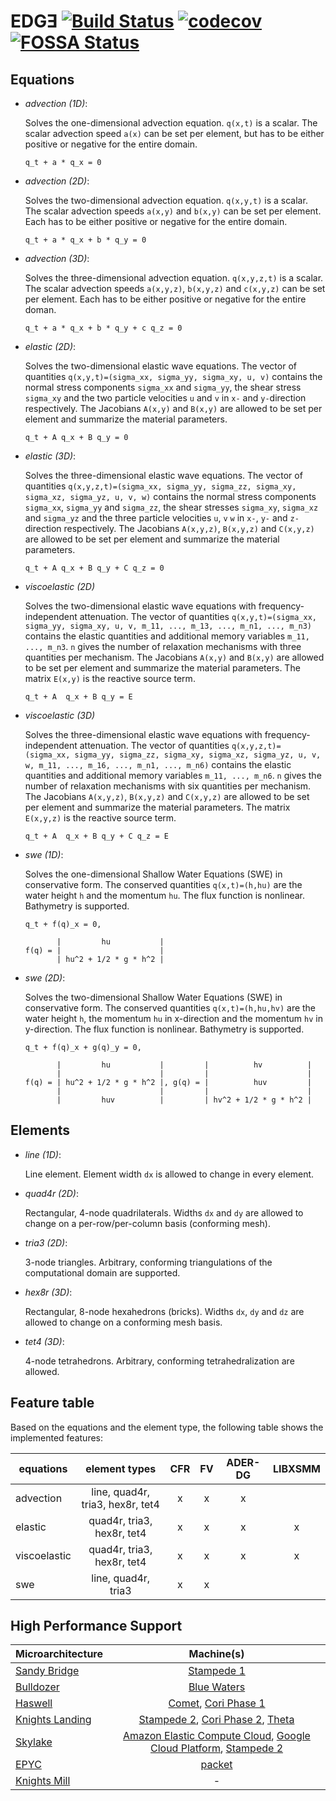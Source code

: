 # EDGƎ [![Build Status](https://travis-ci.org/3343/edge.svg?branch=master)](https://travis-ci.org/3343/edge) [![codecov](https://codecov.io/gh/3343/edge/branch/master/graph/badge.svg)](https://codecov.io/gh/3343/edge) [![FOSSA Status](https://app.fossa.io/api/projects/git%2Bhttps%3A%2F%2Fgithub.com%2F3343%2Fedge.svg?type=shield)](https://app.fossa.io/projects/git%2Bhttps%3A%2F%2Fgithub.com%2F3343%2Fedge?ref=badge_shield)

## Equations
* *advection (1D)*:

  Solves the one-dimensional advection equation. ```q(x,t)``` is a scalar. The scalar advection speed ```a(x)``` can be set per element, but has to be either positive or negative for the entire domain.

  ```
  q_t + a * q_x = 0
  ```

* *advection (2D)*:

  Solves the two-dimensional advection equation. ```q(x,y,t)``` is a scalar. The scalar advection speeds ```a(x,y)``` and ```b(x,y)``` can be set per element. Each has to be either positive or negative for the entire domain.

  ```
  q_t + a * q_x + b * q_y = 0
  ```

* *advection (3D)*:

  Solves the three-dimensional advection equation. ```q(x,y,z,t)``` is a scalar. The scalar advection speeds ```a(x,y,z)```, ```b(x,y,z)``` and ```c(x,y,z)``` can be set per element. Each has to be either positive or negative for the entire doman.

  ```
  q_t + a * q_x + b * q_y + c q_z = 0
  ```

* *elastic (2D)*:

  Solves the two-dimensional elastic wave equations. The vector of quantities ```q(x,y,t)=(sigma_xx, sigma_yy, sigma_xy, u, v)``` contains the normal stress components ```sigma_xx``` and ```sigma_yy```, the shear stress ```sigma_xy``` and the two particle velocities ```u``` and ```v``` in ```x-``` and ```y-```direction respectively. The Jacobians ```A(x,y)``` and ```B(x,y)``` are allowed to be set per element and summarize the material parameters.

  ```
  q_t + A q_x + B q_y = 0
  ```
  
* *elastic (3D)*:

  Solves the three-dimensional elastic wave equations. The vector of quantities ```q(x,y,z,t)=(sigma_xx, sigma_yy, sigma_zz, sigma_xy, sigma_xz, sigma_yz, u, v, w)``` contains the normal stress components ```sigma_xx```, ```sigma_yy``` and ```sigma_zz```, the shear stresses ```sigma_xy```, ```sigma_xz``` and ```sigma_yz``` and the three particle velocities ```u```, ```v``` ```w```  in ```x-```, ```y-``` and ```z-```direction respectively. The Jacobians ```A(x,y,z)```, ```B(x,y,z)``` and ```C(x,y,z)``` are allowed to be set per element and summarize the material parameters.

  ```
  q_t + A q_x + B q_y + C q_z = 0
  ```

* *viscoelastic (2D)*

  Solves the two-dimensional elastic wave equations with frequency-independent attenuation.
  The vector of quantities ```q(x,y,t)=(sigma_xx, sigma_yy, sigma_xy, u, v, m_11, ..., m_13, ..., m_n1, ..., m_n3)``` contains the elastic quantities and additional memory variables ```m_11, ..., m_n3```.
  ```n``` gives the number of relaxation mechanisms with three quantities per mechanism.
  The Jacobians ```A(x,y)``` and ```B(x,y)``` are allowed to be set per element and summarize the material parameters.
  The matrix ```E(x,y)``` is the reactive source term.

  ```
  q_t + A  q_x + B q_y = E
  ```

* *viscoelastic (3D)*

  Solves the three-dimensional elastic wave equations with frequency-independent attenuation.
  The vector of quantities ```q(x,y,z,t)=(sigma_xx, sigma_yy, sigma_zz, sigma_xy, sigma_xz, sigma_yz, u, v, w, m_11, ..., m_16, ..., m_n1, ..., m_n6)``` contains the elastic quantities and additional memory variables ```m_11, ..., m_n6```.
  ```n``` gives the number of relaxation mechanisms with six quantities per mechanism.
  The Jacobians ```A(x,y,z)```, ```B(x,y,z)``` and ```C(x,y,z)``` are allowed to be set per element and summarize the material parameters.
  The matrix ```E(x,y,z)``` is the reactive source term.

  ```
  q_t + A  q_x + B q_y + C q_z = E
  ```

* *swe (1D)*:

  Solves the one-dimensional Shallow Water Equations (SWE) in conservative form. The conserved quantities ```q(x,t)=(h,hu)``` are the water height ```h``` and the momentum ```hu```. The flux function is nonlinear. Bathymetry is supported.

  ```
  q_t + f(q)_x = 0,

         |         hu           |
  f(q) = |                      |
         | hu^2 + 1/2 * g * h^2 |
  ```

* *swe (2D)*:

  Solves the two-dimensional Shallow Water Equations (SWE) in conservative form. The conserved quantities `q(x,t)=(h,hu,hv)` are the water height `h`, the momentum `hu` in x-direction and the momentum `hv` in y-direction. The flux function is nonlinear. Bathymetry is supported.

  ```
  q_t + f(q)_x + g(q)_y = 0,

         |         hu           |         |          hv          |
         |                      |         |                      |
  f(q) = | hu^2 + 1/2 * g * h^2 |, g(q) = |          huv         |
         |                      |         |                      |
         |         huv          |         | hv^2 + 1/2 * g * h^2 |
  ```

## Elements
* *line (1D)*:

  Line element. Element width ```dx``` is allowed to change in every element.

* *quad4r (2D)*:

  Rectangular, 4-node quadrilaterals. Widths ```dx``` and ```dy``` are allowed to change on a per-row/per-column basis (conforming mesh).

* *tria3 (2D)*:

  3-node triangles. Arbitrary, conforming triangulations of the computational domain are supported.

* *hex8r (3D)*:

  Rectangular, 8-node hexahedrons (bricks). Widths ```dx```, ```dy``` and ```dz``` are allowed to change on a conforming mesh basis.
  
* *tet4 (3D)*:

  4-node tetrahedrons. Arbitrary, conforming tetrahedralization are allowed.

## Feature table

Based on the equations and the element type, the following table shows the implemented features:

| equations    |         element types            | CFR | FV | ADER-DG | LIBXSMM |
|--------------|:--------------------------------:|:---:|:--:|:-------:|:-------:|
| advection    | line, quad4r, tria3, hex8r, tet4 |  x  |  x |    x    |         |
| elastic      | quad4r, tria3, hex8r, tet4       |  x  |  x |    x    |    x    |
| viscoelastic | quad4r, tria3, hex8r, tet4       |  x  |  x |    x    |    x    |
| swe          | line, quad4r, tria3              |  x  |  x |         |         |

## High Performance Support
| Microarchitecture | Machine(s) |
|-------------------|:----------:|
| [Sandy Bridge](https://ark.intel.com/products/codename/64276/Sandy-Bridge-EP) | [Stampede 1](https://portal.tacc.utexas.edu/user-guides/stampede) |
| [Bulldozer](http://products.amd.com/en-us/search/cpu/amd-opteron%E2%84%A2/amd-opteron%E2%84%A2-6200-series-processor) | [Blue Waters](https://bluewaters.ncsa.illinois.edu/hardware-summary) |
| [Haswell](https://ark.intel.com/products/codename/42174/Haswell) | [Comet](http://www.sdsc.edu/support/user_guides/comet.html), [Cori Phase 1](http://www.nersc.gov/users/computational-systems/cori/configuration/) |
| [Knights Landing](https://ark.intel.com/products/codename/48999/Knights-Landing)    | [Stampede 2](https://portal.tacc.utexas.edu/user-guides/stampede2), [Cori Phase 2](http://www.nersc.gov/users/computational-systems/cori/configuration/), [Theta](https://www.alcf.anl.gov/theta) |
| [Skylake](https://ark.intel.com/products/codename/37572/Skylake) | [Amazon Elastic Compute Cloud](https://aws.amazon.com/ec2/), [Google Cloud Platform](https://cloud.google.com/), [Stampede 2](https://portal.tacc.utexas.edu/user-guides/stampede2) |
| [EPYC](http://products.amd.com/en-us/search/cpu/amd-epyc%E2%84%A2)                                         | [packet](https://www.packet.com/) |
| [Knights Mill](https://ark.intel.com/products/codename/57723/Knights-Mill) | - |
